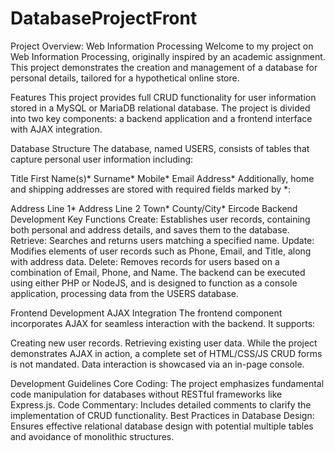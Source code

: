 # DatabaseProjectFront


Project Overview: Web Information Processing
Welcome to my project on Web Information Processing, originally inspired by an academic assignment. This project demonstrates the creation and management of a database for personal details, tailored for a hypothetical online store.

Features
This project provides full CRUD functionality for user information stored in a MySQL or MariaDB relational database. The project is divided into two key components: a backend application and a frontend interface with AJAX integration.

Database Structure
The database, named USERS, consists of tables that capture personal user information including:

Title
First Name(s)*
Surname*
Mobile*
Email Address*
Additionally, home and shipping addresses are stored with required fields marked by *:

Address Line 1*
Address Line 2
Town*
County/City*
Eircode
Backend Development
Key Functions
Create: Establishes user records, containing both personal and address details, and saves them to the database.
Retrieve: Searches and returns users matching a specified name.
Update: Modifies elements of user records such as Phone, Email, and Title, along with address data.
Delete: Removes records for users based on a combination of Email, Phone, and Name.
The backend can be executed using either PHP or NodeJS, and is designed to function as a console application, processing data from the USERS database.

Frontend Development
AJAX Integration
The frontend component incorporates AJAX for seamless interaction with the backend. It supports:

Creating new user records.
Retrieving existing user data.
While the project demonstrates AJAX in action, a complete set of HTML/CSS/JS CRUD forms is not mandated. Data interaction is showcased via an in-page console.

Development Guidelines
Core Coding: The project emphasizes fundamental code manipulation for databases without RESTful frameworks like Express.js.
Code Commentary: Includes detailed comments to clarify the implementation of CRUD functionality.
Best Practices in Database Design: Ensures effective relational database design with potential multiple tables and avoidance of monolithic structures.
